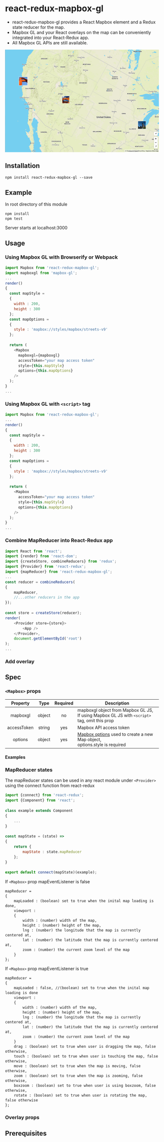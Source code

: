 # react-redux-mapbox-gl

* react-redux-mapbox-gl provides a React Mapbox element and a Redux state reducer for the map.  
* Mapbox GL and your React overlays on the map can be conveniently integrated into your React-Redux app.  
* All Mapbox GL APIs are still available.  

![react-redux-mapbox-gl-screenshot](/assets/react-redux-mapbox-gl.png)

## Installation
```
npm install react-redux-mapbox-gl --save
```
## Example
In root directory of this module
```
npm install
npm test
```
Server starts at localhost:3000

## Usage
### Using Mapbox GL with Browserify or Webpack
````js
import Mapbox from 'react-redux-mapbox-gl';
import mapboxgl from 'mapbox-gl';
...
render()
{
  const mapStyle =
  {
    width : 200,
    height : 300
  };
  const mapOptions =
  {
    style : 'mapbox://styles/mapbox/streets-v9'
  };
  
  return (
    <Mapbox
      mapboxgl={mapboxgl}
      accessToken="your map access token"
      style={this.mapStyle}
      options={this.mapOptions}
    />
  );
}
...
````
### Using Mapbox GL with `<script>` tag
````js
import Mapbox from 'react-redux-mapbox-gl';
...
render()
{
  const mapStyle =
  {
    width : 200,
    height : 300
  };
  const mapOptions =
  {
    style : 'mapbox://styles/mapbox/streets-v9'
  };
  
  return (
    <Mapbox
      accessToken="your map access token"
      style={this.mapStyle}
      options={this.mapOptions}
    />
  );
}
...
````
### Combine MapReducer into React-Redux app
````js
import React from 'react';
import {render} from 'react-dom';
import {createStore, combineReducers} from 'redux';
import {Provider} from 'react-redux';
import {mapReducer} from 'react-redux-mapbox-gl';
...
const reducer = combineReducers(
{
	mapReducer,
	//...other reducers in the app
});

const store = createStore(reducer);
render(
	<Provider store={store}>
		<App />
	</Provider>,
	document.getElementById('root')
);
...
````
### Add overlay


## Spec
### `<Mapbox>` props
 Property | Type | Required | Description |
:--------:|:----:|:--------:|-------------|
 mapboxgl | object | no | mapboxgl object from Mapbox GL JS, </br> If using Mapbox GL JS with `<script>` tag, omit this prop |
 accessToken | string | yes | Mapbox API access token |
 options | object | yes | [Mapbox options](https://www.mapbox.com/mapbox-gl-js/api/#Map) used to create a new Map object, </br> options.style is required |
#### Examples

### MapReducer states
The mapReducer states can be used in any react module under `<Provider>` using the connect function from react-redux
````js
import {connect} from 'react-redux';
import {Component} from 'react';

class example extends Component
{
	...
}

const mapState = (state) =>
{
	return {
		mapState : state.mapReducer
	};
}

export default connect(mapState)(example);
````
If `<Mapbox>` prop mapEventListener is false
```
mapReducer =
{
	mapLoaded : (boolean) set to true when the inital map loading is done,
	viewport :
	{  
		width : (number) width of the map,
		height : (number) height of the map,
		lng : (number) the longitude that the map is currently centered at,
		lat : (number) the latitude that the map is currently centered at,
		zoom : (number) the current zoom level of the map
	}
};
```
If `<Mapbox>` prop mapEventListener is true
```
mapReducer =
{
	mapLoaded : false, //(boolean) set to true when the inital map loading is done
	viewport :
	{
		width : (number) width of the map,
		height : (number) height of the map,
		lng : (number) the longitude that the map is currently centered at,
		lat : (number) the latitude that the map is currently centered at,
		zoom : (number) the current zoom level of the map
	}
	drag : (boolean) set to true when user is dragging the map, false otherwise,
	touch : (boolean) set to true when user is touching the map, false otherwise,
	move : (boolean) set to true when the map is moving, false otherwise,
	zoom : (boolean) set to true when the map is zooming, false otherwise,
	boxzoom : (boolean) set to true when user is using boxzoom, false otherwise,
	rotate : (boolean) set to true when user is rotating the map, false otherwise
};
```
### Overlay props

## Prerequisites
